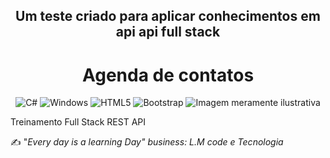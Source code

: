 


<h2 align="center">Um teste criado para aplicar conhecimentos em api api full stack</h2>
<h1 align="center"> Agenda de contatos </h1> 

<div align="center">

![C#](https://img.shields.io/badge/c%23-%23239120.svg?style=for-the-badge&logo=c-sharp&logoColor=white)
![Windows](https://img.shields.io/badge/Windows-0078D6?style=for-the-badge&logo=windows&logoColor=white)
![HTML5](https://img.shields.io/badge/html5-%23E34F26.svg?style=for-the-badge&logo=html5&logoColor=white)
![Bootstrap](https://img.shields.io/badge/bootstrap-%23563D7C.svg?style=for-the-badge&logo=bootstrap&logoColor=white)
![Imagem meramente ilustrativa](https://www.patronum.io/wp-content/uploads/2020/12/cont1.png)

</div>

 Treinamento Full Stack REST API 
 
 ✍ "_Every day is a learning Day"
business: L.M code e Tecnologia_ 
